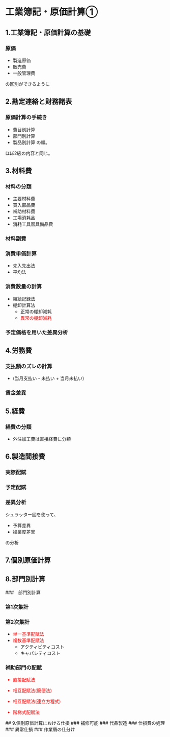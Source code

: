 # 工業簿記・原価計算①
## 1.工業簿記・原価計算の基礎
### 原価
- 製造原価
- 販売費
- 一般管理費

の区別ができるように    

## 2.勘定連絡と財務諸表
### 原価計算の手続き
 - 費目別計算
 - 部門別計算
 - 製品別計算
の順。

ほぼ2級の内容と同じ。

## 3.材料費
### 材料の分類
- 主要材料費
- 買入部品費
- 補助材料費
- 工場消耗品
- 消耗工具器具備品費

### 材料副費

### 消費単価計算
- 先入先出法
- 平均法
### 消費数量の計算
- 継続記録法
- 棚卸計算法
    - 正常の棚卸減耗
    - <font color="Red">異常の棚卸減耗</font>

### 予定価格を用いた差異分析

## 4.労務費
### 支払額のズレの計算
- (当月支払い - 未払い + 当月未払い)

### 賃金差異

## 5.経費
### 経費の分類
- 外注加工費は直接経費に分類

## 6.製造間接費
### 実際配賦
### 予定配賦
### 差異分析
シュラッター図を使って、

- 予算差異
- 操業度差異

の分析

## 7.個別原価計算

## 8.部門別計算
###　部門別計算

### 第1次集計

### 第2次集計
- <font color="Red">単一基準配賦法</font>
- <font color="Red">複数基準配賦法</font>
    - アクティビティコスト
    - キャパシティコスト  
     
### 補助部門の配賦

<font color="Red">

- 直接配賦法

- 相互配賦法(簡便法)

- 相互配賦法(連立方程式)

- 階梯式配賦法
</font>
## 9.個別原価計算における仕損
### 補修可能
### 代品製造
### 仕損費の処理
### 異常仕損
### 作業屑の仕分け


